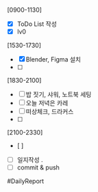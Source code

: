 [0900-1130]
- [x] ToDo List 작성
- [x] lv0 

[1530-1730]
- [x] Blender, Figma 설치 
- [ ] 

[1830-2100]
- [ ] 밥 짓기, 샤워, 노트북 세팅  
- [ ] 오늘 저녁은 카레 
- [ ] 떠상체크, 드라커스 
- [ ] 

[2100-2330]
- [ ] 
- [ ] 일지작성
	.
- [ ] commit & push

#DailyReport 
